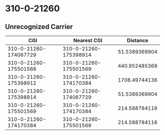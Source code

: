 # 310-0-21260
## Unrecognized Carrier


| CGI | Nearest CGI | Distance |
|-----|-------------|----------|
| 310-0-21260-174067729 | 310-0-21260-175398914 | 51.5389369904 |
| 310-0-21260-175501568 | 310-0-21260-175501569 | 440.952485368 |
| 310-0-21260-175398912 | 310-0-21260-174170384 | 1708.49744136 |
| 310-0-21260-175398914 | 310-0-21260-174067729 | 51.5389369904 |
| 310-0-21260-175501569 | 310-0-21260-174170384 | 214.588784116 |
| 310-0-21260-174170384 | 310-0-21260-175501569 | 214.588784116 |

